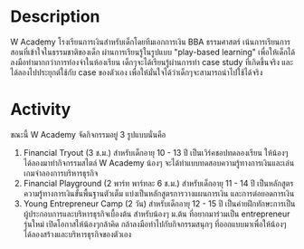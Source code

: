 ﻿# Description

W Academy โรงเรียนการเงินสำหรับเด็กโดยทีมเอกการเงิน BBA ธรรมศาสตร์ เน้นการเรียนการสอนที่เข้าใจในธรรมชาติของเด็ก ผ่านการเรียนรู้ในรูปแบบ "play-based learning" เพื่อให้เด็กได้ลงมือทำมากกว่าการท่องจำในห้องเรียน เด็กๆจะได้เรียนรู้ผ่านการทำ case study ที่เกิดขึ้นจริง และได้ลองไปประยุกต์ใช้กับ case ของตัวเอง เพื่อให้มั่นใจได้ว่าเด็กๆจะสามารถนำไปใช้ได้จริง

# Activity

ขณะนี้ W Academy จัดกิจกรรมอยู่ 3 รูปแบบนั่นคือ

1. Financial Tryout (3 ช.ม.) สำหรับเด็กอายุ 10 - 13 ปี เป็นเวิร์คชอปทดลองเรียน ให้น้องๆได้ลองมาทำกิจกรรมสไตล์ W Academy น้องๆ จะได้ทำแบบทดสอบความรู้ทางการเงินและเล่นเกมจำลองการบริหารธุรกิจ
2. Financial Playground (2 พาร์ท พาร์ทละ 6 ช.ม.) สำหรับเด็กอายุ 11 - 14 ปี เป็นหลักสูตรความรู้ทางการเงินขั้นพื้นฐานตัวเต็ม แบ่งเป็นหลักสูตรการวางแผนการเงิน และการต่อยอดการเงิน
3. Young Entrepreneur Camp (2 วัน) สำหรับเด็กอายุ 12 - 15 ปี เป็นค่ายฝึกทักษะการเป็นผู้ประกอบการและบริหารธุรกิจเบื้องต้น สำหรับน้องๆ ม.ต้น ที่อยากมาร่วมเป็น entrepreneur รุ่นใหม่ เปิดโอกาสให้น้องๆกล้าคิด กล้าลงมือทำไปกับกิจกรรมสนุกๆ ที่ออกแบบมาเพื่อให้น้องๆ ได้ลองสร้างและบริหารธุรกิจของตัวเอง
